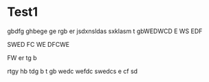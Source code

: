 # Test1
gbdfg
ghbege
ge
rgb
er
jsdxnsldas
sxklasm
t
gbWEDWCD
E
WS
EDF

SWED
FC
WE
DFCWE

FW
er
tg
b

rtgy
hb
tdg
b
t
gb
wedc
wefdc
swedcs
e
cf
sd

